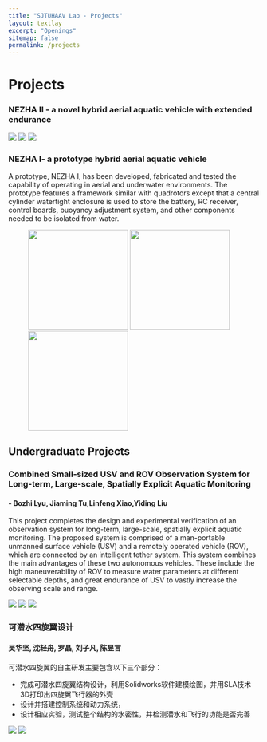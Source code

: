 ```yaml
---
title: "SJTUHAAV Lab - Projects"
layout: textlay
excerpt: "Openings"
sitemap: false
permalink: /projects
---
```


# Projects

### NEZHA II - a novel hybrid aerial aquatic vehicle with extended endurance

<img src="{{ site.url }}{{ site.baseurl }}/images/projectpic/nezha.png">
<img src="{{ site.url }}{{ site.baseurl }}/images/projectpic/nezha_1.png">
<img src="{{ site.url }}{{ site.baseurl }}/images/projectpic/nezha_2.png">

### NEZHA I- a prototype hybrid aerial aquatic vehicle 

A prototype, NEZHA I, has been developed, fabricated and tested the capability of operating in aerial and underwater environments. The prototype features a framework similar with quadrotors except that a central cylinder watertight enclosure is used to store the battery, RC receiver, control boards, buoyancy adjustment system, and other components needed to be isolated from water. 

<figure class="third">
  <img src="{{ site.url }}{{ site.baseurl }}/images/projectpic/nezha_s_1.png" style="width: 200px">
  <img src="{{ site.url }}{{ site.baseurl }}/images/projectpic/nezha_s_2.png" style="width: 200px">
  <img src="{{ site.url }}{{ site.baseurl }}/images/projectpic/nezha_s_3.png" style="width: 200px">
</figure>

## Undergraduate Projects

### Combined Small-sized USV and ROV Observation System for Long-term, Large-scale, Spatially Explicit Aquatic Monitoring

#### - Bozhi Lyu, Jiaming Tu,Linfeng Xiao,Yiding Liu
This project completes the design and experimental verification of an observation system for long-term, large-scale, spatially explicit aquatic monitoring. The proposed system is comprised of a man-portable unmanned surface vehicle (USV) and a remotely operated vehicle (ROV), which are connected by an intelligent tether system. This system combines the main advantages of these two autonomous vehicles. These include the high maneuverability of ROV to measure water parameters at different selectable depths, and great endurance of USV to vastly increase the observing scale and range.

<img src="{{ site.url }}{{ site.baseurl }}/images/projectpic/bozhiliu1.png">
<img src="{{ site.url }}{{ site.baseurl }}/images/projectpic/bozhiliu2.jpg">
<img src="{{ site.url }}{{ site.baseurl }}/images/projectpic/bozhiliu3.png">

### 可潜水四旋翼设计

#### 吴华坚, 沈轻舟, 罗晶, 刘子凡, 陈昱言 

可潜水四旋翼的自主研发主要包含以下三个部分： 

- 完成可潜水四旋翼结构设计，利用Solidworks软件建模绘图，并用SLA技术3D打印出四旋翼飞行器的外壳
-	设计并搭建控制系统和动力系统， 
-	设计相应实验，测试整个结构的水密性，并检测潜水和飞行的功能是否完善

<img src="{{ site.url }}{{ site.baseurl }}/images/projectpic/qianting1.png">
<img src="{{ site.url }}{{ site.baseurl }}/images/projectpic/qianting2.jpg">
